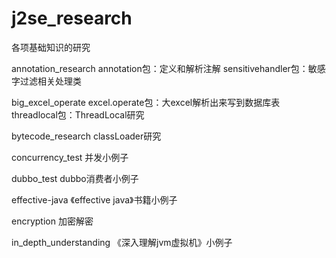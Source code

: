 # j2se_research
各项基础知识的研究

annotation_research
	annotation包：定义和解析注解
	sensitivehandler包：敏感字过滤相关处理类
  
big_excel_operate
	excel.operate包：大excel解析出来写到数据库表
	threadlocal包：ThreadLocal研究
  
bytecode_research
	classLoader研究
  
concurrency_test
	并发小例子
  
dubbo_test
	dubbo消费者小例子
  
effective-java
	《effective java》书籍小例子
  
encryption
	加密解密
  
in_depth_understanding
	《深入理解jvm虚拟机》小例子 
  
